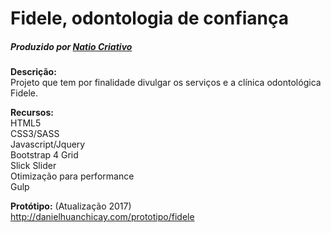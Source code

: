 <h1>Fidele, odontologia de confiança</h1>
<h5>Produzido por <a href="http://www.natiocriativo.com" target="_blank">Natio Criativo</a></h5>

<strong>Descrição:</strong><br>
Projeto que tem por finalidade divulgar os serviços e a clínica odontológica Fidele.

<strong>Recursos:</strong><br>
HTML5<br>
CSS3/SASS<br>
Javascript/Jquery<br>
Bootstrap 4 Grid<br>
Slick Slider<br>
Otimização para performance<br>
Gulp<br>

<strong>Protótipo:</strong> (Atualização 2017)<br>
http://danielhuanchicay.com/prototipo/fidele
